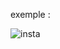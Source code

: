 exemple :

![insta](https://github.com/fk-crafter/html-css-js-header-navigation/assets/127132293/eea81dc3-00fc-4e85-a7a6-0ed4bb0749ea)
